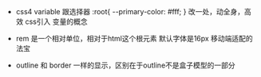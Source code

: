 - css4 variable
    跟选择器
    :root{
        --primary-color: #fff;
    }
    改一处，动全身，高效 css引入 变量的概念

- rem 是一个相对单位，相对于html这个根元素
    默认字体是16px
    移动端适配的法宝

- outline 和 border 一样的显示，区别在于outline不是盒子模型的一部分